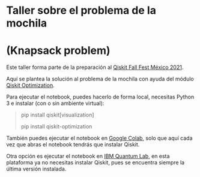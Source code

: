# Taller sobre el problema de la mochila

# (Knapsack problem)

Este taller forma parte de la preparación al [Qiskit Fall Fest México 2021](https://qiskitfallfest.hypeinnovation.com/servlet/hype/IMT?documentTableId=396317851978203480&userAction=Browse&templateName=&documentId=184ef5cd6b1e8c527512c0231f5f474a).

Aquí se plantea la solución al problema de la mochila con ayuda del módulo [Qiskit Optimization](https://qiskit.org/documentation/apidoc/qiskit_optimization.html).

Para ejecutar el notebook, puedes hacerlo de forma local, necesitas Python 3 e instalar (con o sin ambiente virtual):

> pip install qiskit[visualization]
> 
> pip install qiskit-optimization

También puedes ejecutar el notebook en [Google Colab](https://colab.research.google.com/), solo que aquí cada vez que abras el notebook tendrás que instalar Qiskit.

Otra opción es ejecutar el notebook en [IBM Quantum Lab](https://quantum-computing.ibm.com/), en esta plataforma ya no necesitas instalar Qiskit, pues se encuentra siempre la última versión instalada.
